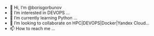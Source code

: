- 👋 Hi, I’m @borisgorbunov
- 👀 I’m interested in DEVOPS ...
- 🌱 I’m currently learning Python ...
- 💞️ I’m looking to collaborate on HPC|DEVOPS|Docker|Yandex Cloud...
- 📫 How to reach me ...

<!---
borisgorbunov/borisgorbunov is a ✨ special ✨ repository because its `README.md` (this file) appears on your GitHub profile.
You can click the Preview link to take a look at your changes.
--->
